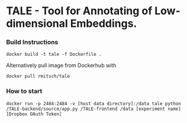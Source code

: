 # TALE - Tool for Annotating of Low-dimensional Embeddings.

### Build Instructions

`docker build -t tale -f Dockerfile .`

Alternatively pull image from Dockerhub with

`docker pull rmitsch/tale`

### How to start

`docker run -p 2484:2484 -v [host data directory]:/data tale python /TALE-backend/source/app.py /TALE-frontend /data [experiment name] [Dropbox OAuth Token]`